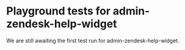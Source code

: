 # Playground tests for admin-zendesk-help-widget
We are still awaiting the first test run for admin-zendesk-help-widget.
